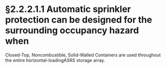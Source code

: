 # §2.2.2.1.1 Automatic sprinkler protection can be designed for the surrounding occupancy hazard when



Closed-Top, Noncombustible, Solid-Walled Containers are used throughout the entire horizontal-loadingASRS storage array.